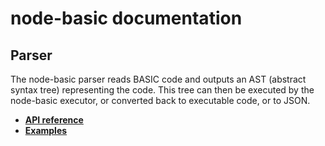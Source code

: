 # node-basic documentation
## Parser

The node-basic parser reads BASIC code and outputs an AST (abstract syntax tree) representing the code. This tree can then be executed by the node-basic executor, or converted back to executable code, or to JSON.

 - **[API reference](api.md)**
 - **[Examples](examples.md)**
